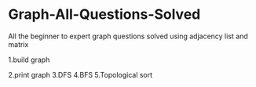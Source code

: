 # Graph-All-Questions-Solved
All the beginner to expert graph questions solved using adjacency list and matrix


1.build graph

2.print graph
3.DFS
4.BFS
5.Topological sort
